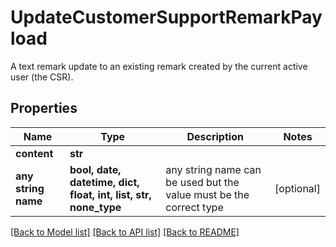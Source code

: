 # UpdateCustomerSupportRemarkPayload

A text remark update to an existing remark created by the current active user (the CSR).

## Properties
Name | Type | Description | Notes
------------ | ------------- | ------------- | -------------
**content** | **str** |  | 
**any string name** | **bool, date, datetime, dict, float, int, list, str, none_type** | any string name can be used but the value must be the correct type | [optional]

[[Back to Model list]](../README.md#documentation-for-models) [[Back to API list]](../README.md#documentation-for-api-endpoints) [[Back to README]](../README.md)


